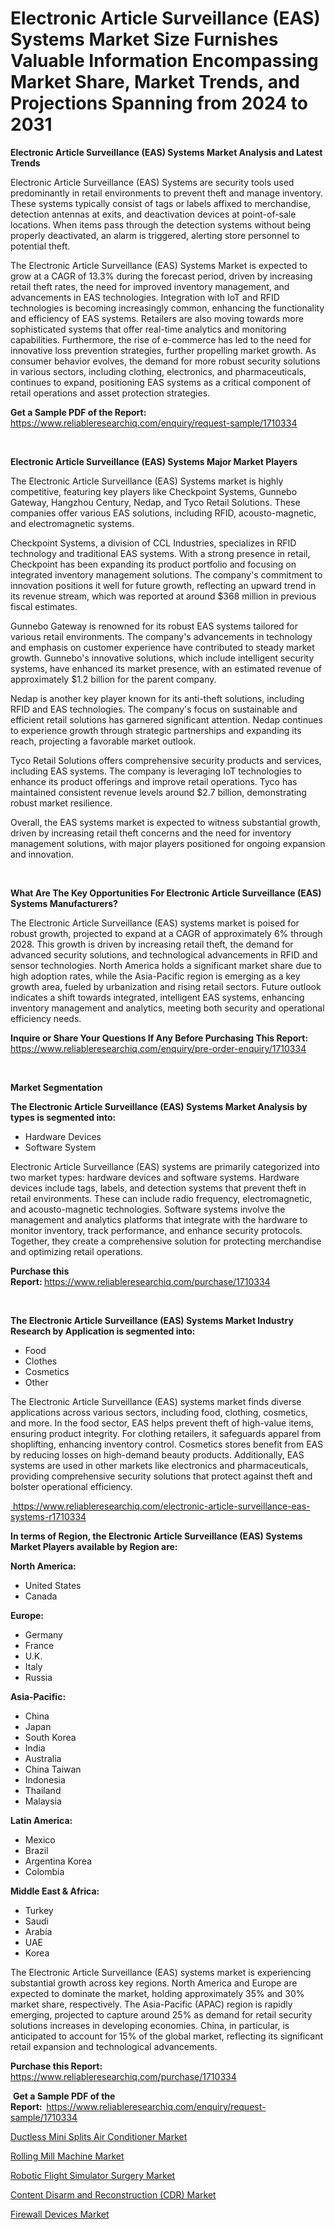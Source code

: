 <p><h1>Electronic Article Surveillance (EAS) Systems Market Size Furnishes Valuable Information Encompassing Market Share, Market Trends, and Projections Spanning from 2024 to 2031</h1></p><p><strong>Electronic Article Surveillance (EAS) Systems Market Analysis and Latest Trends</strong></p>
<p><p>Electronic Article Surveillance (EAS) Systems are security tools used predominantly in retail environments to prevent theft and manage inventory. These systems typically consist of tags or labels affixed to merchandise, detection antennas at exits, and deactivation devices at point-of-sale locations. When items pass through the detection systems without being properly deactivated, an alarm is triggered, alerting store personnel to potential theft.</p><p>The Electronic Article Surveillance (EAS) Systems Market is expected to grow at a CAGR of 13.3% during the forecast period, driven by increasing retail theft rates, the need for improved inventory management, and advancements in EAS technologies. Integration with IoT and RFID technologies is becoming increasingly common, enhancing the functionality and efficiency of EAS systems. Retailers are also moving towards more sophisticated systems that offer real-time analytics and monitoring capabilities. Furthermore, the rise of e-commerce has led to the need for innovative loss prevention strategies, further propelling market growth. As consumer behavior evolves, the demand for more robust security solutions in various sectors, including clothing, electronics, and pharmaceuticals, continues to expand, positioning EAS systems as a critical component of retail operations and asset protection strategies.</p></p>
<p><strong>Get a Sample PDF of the Report:&nbsp;</strong> <a href="https://www.reliableresearchiq.com/enquiry/request-sample/1710334?utm_campaign=100&utm_medium=2&utm_source=Github&utm_content=ia&utm_term=22102024&utm_id=electronic-article-surveillance-eas-systems">https://www.reliableresearchiq.com/enquiry/request-sample/1710334</a></p>
<p>&nbsp;</p>
<p><strong>Electronic Article Surveillance (EAS) Systems Major Market Players</strong></p>
<p><p>The Electronic Article Surveillance (EAS) Systems market is highly competitive, featuring key players like Checkpoint Systems, Gunnebo Gateway, Hangzhou Century, Nedap, and Tyco Retail Solutions. These companies offer various EAS solutions, including RFID, acousto-magnetic, and electromagnetic systems.</p><p>Checkpoint Systems, a division of CCL Industries, specializes in RFID technology and traditional EAS systems. With a strong presence in retail, Checkpoint has been expanding its product portfolio and focusing on integrated inventory management solutions. The company's commitment to innovation positions it well for future growth, reflecting an upward trend in its revenue stream, which was reported at around $368 million in previous fiscal estimates.</p><p>Gunnebo Gateway is renowned for its robust EAS systems tailored for various retail environments. The company's advancements in technology and emphasis on customer experience have contributed to steady market growth. Gunnebo's innovative solutions, which include intelligent security systems, have enhanced its market presence, with an estimated revenue of approximately $1.2 billion for the parent company.</p><p>Nedap is another key player known for its anti-theft solutions, including RFID and EAS technologies. The company's focus on sustainable and efficient retail solutions has garnered significant attention. Nedap continues to experience growth through strategic partnerships and expanding its reach, projecting a favorable market outlook.</p><p>Tyco Retail Solutions offers comprehensive security products and services, including EAS systems. The company is leveraging IoT technologies to enhance its product offerings and improve retail operations. Tyco has maintained consistent revenue levels around $2.7 billion, demonstrating robust market resilience.</p><p>Overall, the EAS systems market is expected to witness substantial growth, driven by increasing retail theft concerns and the need for inventory management solutions, with major players positioned for ongoing expansion and innovation.</p></p>
<p>&nbsp;</p>
<p><strong>What Are The Key Opportunities For Electronic Article Surveillance (EAS) Systems Manufacturers?</strong></p>
<p><p>The Electronic Article Surveillance (EAS) systems market is poised for robust growth, projected to expand at a CAGR of approximately 6% through 2028. This growth is driven by increasing retail theft, the demand for advanced security solutions, and technological advancements in RFID and sensor technologies. North America holds a significant market share due to high adoption rates, while the Asia-Pacific region is emerging as a key growth area, fueled by urbanization and rising retail sectors. Future outlook indicates a shift towards integrated, intelligent EAS systems, enhancing inventory management and analytics, meeting both security and operational efficiency needs.</p></p>
<p><strong>Inquire or Share Your Questions If Any Before Purchasing This Report:</strong> <a href="https://www.reliableresearchiq.com/enquiry/pre-order-enquiry/1710334?utm_campaign=100&utm_medium=2&utm_source=Github&utm_content=ia&utm_term=22102024&utm_id=electronic-article-surveillance-eas-systems">https://www.reliableresearchiq.com/enquiry/pre-order-enquiry/1710334</a></p>
<p>&nbsp;</p>
<p><strong>Market Segmentation</strong></p>
<p><strong>The Electronic Article Surveillance (EAS) Systems Market Analysis by types is segmented into:</strong></p>
<p><ul><li>Hardware Devices</li><li>Software System</li></ul></p>
<p><p>Electronic Article Surveillance (EAS) systems are primarily categorized into two market types: hardware devices and software systems. Hardware devices include tags, labels, and detection systems that prevent theft in retail environments. These can include radio frequency, electromagnetic, and acousto-magnetic technologies. Software systems involve the management and analytics platforms that integrate with the hardware to monitor inventory, track performance, and enhance security protocols. Together, they create a comprehensive solution for protecting merchandise and optimizing retail operations.</p></p>
<p><strong>Purchase this Report:&nbsp;</strong><a href="https://www.reliableresearchiq.com/purchase/1710334?utm_campaign=100&utm_medium=2&utm_source=Github&utm_content=ia&utm_term=22102024&utm_id=electronic-article-surveillance-eas-systems">https://www.reliableresearchiq.com/purchase/1710334</a></p>
<p>&nbsp;</p>
<p><strong>The Electronic Article Surveillance (EAS) Systems Market Industry Research by Application is segmented into:</strong></p>
<p><ul><li>Food</li><li>Clothes</li><li>Cosmetics</li><li>Other</li></ul></p>
<p><p>The Electronic Article Surveillance (EAS) systems market finds diverse applications across various sectors, including food, clothing, cosmetics, and more. In the food sector, EAS helps prevent theft of high-value items, ensuring product integrity. For clothing retailers, it safeguards apparel from shoplifting, enhancing inventory control. Cosmetics stores benefit from EAS by reducing losses on high-demand beauty products. Additionally, EAS systems are used in other markets like electronics and pharmaceuticals, providing comprehensive security solutions that protect against theft and bolster operational efficiency.</p></p>
<p><a href="https://www.reliableresearchiq.com/electronic-article-surveillance-eas-systems-r1710334?utm_campaign=100&utm_medium=2&utm_source=Github&utm_content=ia&utm_term=22102024&utm_id=electronic-article-surveillance-eas-systems">&nbsp;https://www.reliableresearchiq.com/electronic-article-surveillance-eas-systems-r1710334</a></p>
<p><strong>In terms of Region, the Electronic Article Surveillance (EAS) Systems Market Players available by Region are:</strong></p>
<p>
    <p> <strong> North America: </strong>
        <ul>
            <li>United States</li>
            <li>Canada</li>
        </ul>
        </p> 
    <p> <strong> Europe: </strong>
        <ul>
            <li>Germany</li>
            <li>France</li>
            <li>U.K.</li>
            <li>Italy</li>
            <li>Russia</li>
        </ul>
        </p> 
    <p> <strong> Asia-Pacific: </strong>
        <ul>
            <li>China</li>
            <li>Japan</li>
            <li>South Korea</li>
            <li>India</li>
            <li>Australia</li>
            <li>China Taiwan</li>
            <li>Indonesia</li>
            <li>Thailand</li>
            <li>Malaysia</li>
        </ul>
        </p> 
    <p> <strong> Latin America: </strong>
        <ul>
            <li>Mexico</li>
            <li>Brazil</li>
            <li>Argentina Korea</li>
            <li>Colombia</li>
        </ul>
        </p> 
    <p> <strong> Middle East & Africa: </strong>
        <ul>
            <li>Turkey</li>
            <li>Saudi</li>
            <li>Arabia</li>
            <li>UAE</li>
            <li>Korea</li>
        </ul>
    </p>
    </p>
<p><p>The Electronic Article Surveillance (EAS) systems market is experiencing substantial growth across key regions. North America and Europe are expected to dominate the market, holding approximately 35% and 30% market share, respectively. The Asia-Pacific (APAC) region is rapidly emerging, projected to capture around 25% as demand for retail security solutions increases in developing economies. China, in particular, is anticipated to account for 15% of the global market, reflecting its significant retail expansion and technological advancements.</p></p>
<p><strong>Purchase this Report: </strong><a href="https://www.reliableresearchiq.com/purchase/1710334?utm_campaign=100&utm_medium=2&utm_source=Github&utm_content=ia&utm_term=22102024&utm_id=electronic-article-surveillance-eas-systems">https://www.reliableresearchiq.com/purchase/1710334</a></p>
<p>&nbsp;<strong>Get a Sample PDF of the Report:&nbsp;&nbsp;</strong><a href="https://www.reliableresearchiq.com/enquiry/request-sample/1710334?utm_campaign=100&utm_medium=2&utm_source=Github&utm_content=ia&utm_term=22102024&utm_id=electronic-article-surveillance-eas-systems">https://www.reliableresearchiq.com/enquiry/request-sample/1710334</a></p>
<p><strong></strong></p>
<p><p><a href="https://issuu.com/reportprime-2/docs/ductless-mini-splits-air-conditione_eb18883d7e8741?utm_campaign=100&utm_medium=2&utm_source=Github&utm_content=ia&utm_term=22102024&utm_id=electronic-article-surveillance-eas-systems">Ductless Mini Splits Air Conditioner Market</a></p><p><a href="https://issuu.com/reportprime-2/docs/rolling-mill-machine-market-size-20_fc9b0c317d379d?utm_campaign=100&utm_medium=2&utm_source=Github&utm_content=ia&utm_term=22102024&utm_id=electronic-article-surveillance-eas-systems">Rolling Mill Machine Market</a></p><p><a href="https://www.linkedin.com/pulse/global-robotic-flight-simulator-surgery-market-analysis-jrhce?utm_campaign=100&utm_medium=2&utm_source=Github&utm_content=ia&utm_term=22102024&utm_id=electronic-article-surveillance-eas-systems">Robotic Flight Simulator Surgery Market</a></p><p><a href="https://github.com/yoreivesal/Market-Research-Report-List-1/blob/main/content-disarm-and-reconstruction-cdr-market.md?utm_campaign=100&utm_medium=2&utm_source=Github&utm_content=ia&utm_term=22102024&utm_id=electronic-article-surveillance-eas-systems">Content Disarm and Reconstruction (CDR) Market</a></p><p><a href="https://github.com/alespiliffe/Market-Research-Report-List-1/blob/main/firewall-devices-market.md?utm_campaign=100&utm_medium=2&utm_source=Github&utm_content=ia&utm_term=22102024&utm_id=electronic-article-surveillance-eas-systems">Firewall Devices Market</a></p></p>